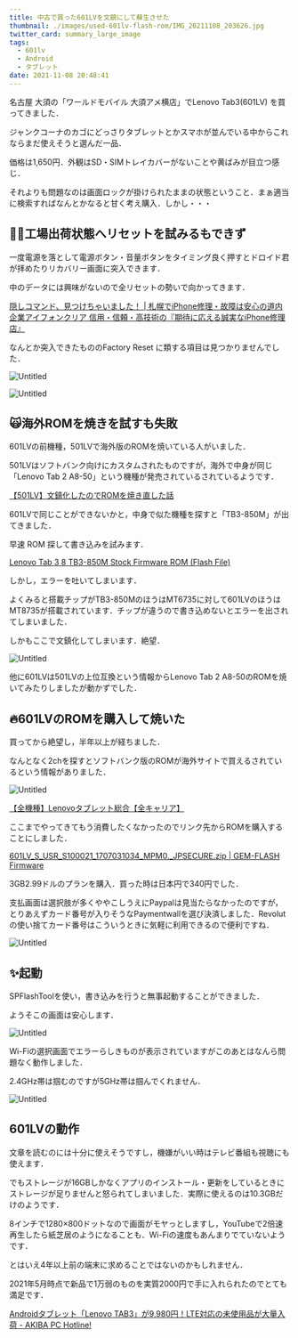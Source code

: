 ```yaml
---
title: 中古で買った601LVを文鎮にして蘇生させた
thumbnail: ./images/used-601lv-flash-rom/IMG_20211108_203626.jpg
twitter_card: summary_large_image
tags:
  - 601lv
  - Android
  - タブレット
date: 2021-11-08 20:48:41
---
```


名古屋 大須の「ワールドモバイル 大須アメ横店」でLenovo Tab3(601LV) を買ってきました．

[](https://www.softbank.jp/partners/kyoiku-press/products/list/lenovo-tab3/spec/)

ジャンクコーナのカゴにどっさりタブレットとかスマホが並んでいる中からこれならまだ使えそうと選んだ一品．

価格は1,650円．外観はSD・SIMトレイカバーがないことや黄ばみが目立つ感じ．

それよりも問題なのは画面ロックが掛けられたままの状態ということ．まぁ適当に検索すればなんとかなると甘く考え購入．しかし・・・

<!-- more -->

## 👨‍🔧工場出荷状態へリセットを試みるもできず

一度電源を落として電源ボタン・音量ボタンをタイミング良く押すとドロイド君が拝めたりリカバリー画面に突入できます．

中のデータには興味がないので全リセットの勢いで向かってきます．

[隠しコマンド、見つけちゃいました！ | 札幌でiPhone修理・故障は安心の道内企業アイフォンクリア 信用・信頼・高技術の『期待に応える誠実なiPhone修理店』](https://www.iphoneclear.jp/blog/rafirahonten/androidkaitori/)

なんとか突入できたもののFactory Reset に類する項目は見つかりませんでした．

![Untitled](/images/used-601lv-flash-rom/Untitled.png)

![Untitled](/images/used-601lv-flash-rom/Untitled%201.png)

## 🙀海外ROMを焼きを試すも失敗

601LVの前機種，501LVで海外版のROMを焼いている人がいました．

501LVはソフトバンク向けにカスタムされたものですが，海外で中身が同じ「Lenovo Tab 2 A8-50」という機種が発売されているされているようです．

[【501LV】文鎮化したのでROMを焼き直した話](https://old.haruroid.com/haruroid.0t0.jp/blog/archives/934.html)

601LVで同じことができないかと，中身で似た機種を探すと「TB3-850M」が出てきました．

早速 ROM 探して書き込みを試みます．

[Lenovo Tab 3 8 TB3-850M Stock Firmware ROM (Flash File)](https://firmwarefile.com/lenovo-tab-3-8-tb3-850m)

しかし，エラーを吐いてしまいます．

よくみると搭載チップがTB3-850MのほうはMT6735に対して601LVのほうはMT8735が搭載されています．チップが違うので書き込めないとエラーを出されてしまいました．

しかもここで文鎮化してしまいます．絶望．

![Untitled](/images/used-601lv-flash-rom/Untitled%202.png)

他に601LVは501LVの上位互換という情報からLenovo Tab 2 A8-50のROMを焼いてみたりしましたが動かずでした．

## 🔥601LVのROMを購入して焼いた

買ってから絶望し，半年以上が経ちました．

なんとなく2chを探すとソフトバンク版のROMが海外サイトで買えるされているという情報がありました．

![Untitled](/images/used-601lv-flash-rom/Untitled%203.png)

[【全機種】Lenovoタブレット総合【全キャリア】](https://egg.5ch.net/test/read.cgi/android/1521950867/112)

ここまでやってきてもう消費したくなかったのでリンク先からROMを購入することにしました．

[601LV_S_USR_S100021_1707031034_MPM0._JPSECURE.zip | GEM-FLASH Firmware](http://firmware.gem-flash.com/index.php?a=browse&b=file-info&id=32302)

3GB2.99ドルのプランを購入．買った時は日本円で340円でした．

支払画面は選択肢が多くややこしうえにPaypalは見当たらなかったのですが，とりあえずカード番号が入りそうなPaymentwallを選び決済しました．Revolutの使い捨てカード番号はこういうときに気軽に利用できるので便利ですね．

![Untitled](/images/used-601lv-flash-rom/Untitled%204.png)

## ✨起動

SPFlashToolを使い，書き込みを行うと無事起動することができました．

ようそこの画面は安心します．

![Untitled](/images/used-601lv-flash-rom/Untitled%205.png)

Wi-Fiの選択画面でエラーらしきものが表示されていますがこのあとはなんら問題なく動作しました．

2.4GHz帯は掴むのですが5GHz帯は掴んでくれません．

![Untitled](/images/used-601lv-flash-rom/Untitled%206.png)

## 601LVの動作

文章を読むのには十分に使えそうですし，機嫌がいい時はテレビ番組も視聴にも使えます．

でもストレージが16GBしかなくアプリのインストール・更新をしているときにストレージが足りませんと怒られてしまいました．実際に使えるのは10.3GBだけのようです．

8インチで1280×800ドットなので画面がモヤっとしますし，YouTubeで2倍速再生したら紙芝居のようになることも．Wi-Fiの速度もあんまりでていないようです．

とはいえ4年以上前の端末に求めることではないのかもしれません．

2021年5月時点で新品で1万弱のものを実質2000円で手に入れられたのでとても満足です．

[Androidタブレット「Lenovo TAB3」が9,980円！LTE対応の未使用品が大量入荷 - AKIBA PC Hotline!](https://akiba-pc.watch.impress.co.jp/docs/news/news/1324690.html)


